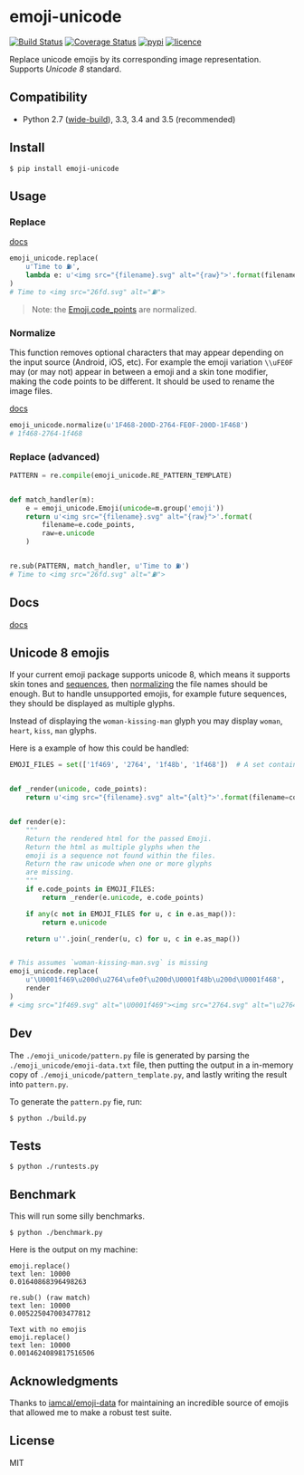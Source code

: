 # emoji-unicode

[![Build Status](https://img.shields.io/travis/nitely/emoji-unicode.svg?style=flat-square)](https://travis-ci.org/nitely/emoji-unicode)
[![Coverage Status](https://img.shields.io/coveralls/nitely/emoji-unicode.svg?style=flat-square)](https://coveralls.io/r/nitely/emoji-unicode)
[![pypi](https://img.shields.io/pypi/v/emoji-unicode.svg?style=flat-square)](https://pypi.python.org/pypi/emoji-unicode)
[![licence](https://img.shields.io/pypi/l/emoji-unicode.svg?style=flat-square)](https://raw.githubusercontent.com/nitely/emoji-unicode/master/LICENSE)

Replace unicode emojis by its corresponding image representation. Supports *Unicode 8* standard.

## Compatibility

* Python 2.7 ([wide-build](http://emoji-unicode.readthedocs.org/en/latest/python2.html)),
3.3, 3.4 and 3.5 (recommended)

## Install

```
$ pip install emoji-unicode
```

## Usage

### Replace

[docs](http://emoji-unicode.readthedocs.org/en/latest/api.html#emoji_unicode.replace)

```python
emoji_unicode.replace(
    u'Time to ⛽',
    lambda e: u'<img src="{filename}.svg" alt="{raw}">'.format(filename=e.code_points, raw=e.unicode)
)
# Time to <img src="26fd.svg" alt="⛽">
```

> Note: the [Emoji.code_points](http://emoji-unicode.readthedocs.org/en/latest/api.html#emoji_unicode.Emoji.code_points) are normalized.

### Normalize

This function removes optional characters that may appear depending on
the input source (Android, iOS, etc). For example the emoji variation `\\uFE0F`
may (or may not) appear in between a emoji and a skin tone modifier,
making the code points to be different. It should be used
to rename the image files.

[docs](http://emoji-unicode.readthedocs.org/en/latest/api.html#emoji_unicode.normalize)

```python
emoji_unicode.normalize(u'1F468-200D-2764-FE0F-200D-1F468')
# 1f468-2764-1f468
```

### Replace (advanced)

```python
PATTERN = re.compile(emoji_unicode.RE_PATTERN_TEMPLATE)


def match_handler(m):
    e = emoji_unicode.Emoji(unicode=m.group('emoji'))
    return u'<img src="{filename}.svg" alt="{raw}">'.format(
        filename=e.code_points,
        raw=e.unicode
    )


re.sub(PATTERN, match_handler, u'Time to ⛽')
# Time to <img src="26fd.svg" alt="⛽">
```

## Docs

[docs](http://emoji-unicode.readthedocs.org/en/latest/)

## Unicode 8 emojis

If your current emoji package supports unicode 8,
which means it supports skin tones and [sequences](http://unicode.org/reports/tr51/),
then [normalizing](https://github.com/nitely/emoji-unicode#normalize) the file names
should be enough. But to handle unsupported emojis, for example future sequences,
they should be displayed as multiple glyphs.

Instead of displaying the `woman-kissing-man` glyph you may
display `woman`, `heart`, `kiss`, `man` glyphs.

Here is a example of how this could be handled:

```python
EMOJI_FILES = set(['1f469', '2764', '1f48b', '1f468'])  # A set containing the emoji file names


def _render(unicode, code_points):
    return u'<img src="{filename}.svg" alt="{alt}">'.format(filename=code_points, alt=unicode)


def render(e):
    """
    Return the rendered html for the passed Emoji.
    Return the html as multiple glyphs when the
    emoji is a sequence not found within the files.
    Return the raw unicode when one or more glyphs
    are missing.
    """
    if e.code_points in EMOJI_FILES:
        return _render(e.unicode, e.code_points)

    if any(c not in EMOJI_FILES for u, c in e.as_map()):
        return e.unicode

    return u''.join(_render(u, c) for u, c in e.as_map())


# This assumes `woman-kissing-man.svg` is missing
emoji_unicode.replace(
    u'\U0001f469\u200d\u2764\ufe0f\u200d\U0001f48b\u200d\U0001f468',
    render
)
# <img src="1f469.svg" alt="\U0001f469"><img src="2764.svg" alt="\u2764"> ...
```

## Dev

The `./emoji_unicode/pattern.py` file is generated
by parsing the `./emoji_unicode/emoji-data.txt` file,
then putting the output in a in-memory copy of
`./emoji_unicode/pattern_template.py`, and lastly
writing the result into `pattern.py`.

To generate the `pattern.py` fie, run:

```
$ python ./build.py
```

## Tests

```
$ python ./runtests.py
```

## Benchmark

This will run some silly benchmarks.

```
$ python ./benchmark.py
```

Here is the output on my machine:

```
emoji.replace()
text len: 10000
0.01640868396498263

re.sub() (raw match)
text len: 10000
0.005225047003477812

Text with no emojis
emoji.replace()
text len: 10000
0.0014624089817516506
```

## Acknowledgments

Thanks to [iamcal/emoji-data](https://github.com/iamcal/emoji-data)
for maintaining an incredible source of emojis that allowed me
to make a robust test suite.

## License
MIT

